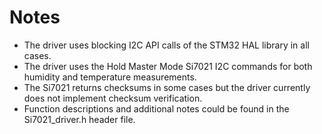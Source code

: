# Notes

- The driver uses blocking I2C API calls of the STM32 HAL library in all cases.
- The driver uses the Hold Master Mode Si7021 I2C commands for both humidity and temperature measurements.
- The Si7021 returns checksums in some cases but the driver currently does not implement checksum verification.
- Function descriptions and additional notes could be found in the Si7021_driver.h header file.
